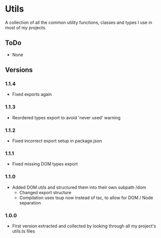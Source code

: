 # Utils

A collection of all the common utility functions, classes and types I use in most of my projects.

## ToDo

-   None

## Versions

### 1.1.4

-   Fixed exports again

### 1.1.3

-   Reordered types export to avoid 'never used' warning

### 1.1.2

-   Fixed incorrect export setup in package.json

### 1.1.1

-   Fixed missing DOM types export

### 1.1.0

-   Added DOM utils and structured them into their own subpath /dom
    -   Changed export structure
    -   Compilation uses tsup now instead of tsc, to allow for DOM / Node separation

### 1.0.0

-   First version extracted and collected by looking through all my project's utils.ts files
